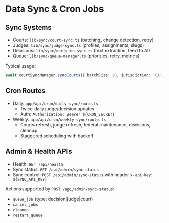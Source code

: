 # Data Sync & Cron Jobs

## Sync Systems
- Courts: `lib/sync/court-sync.ts` (batching, change detection, retry)
- Judges: `lib/sync/judge-sync.ts` (profiles, assignments, slugs)
- Decisions: `lib/sync/decision-sync.ts` (text extraction, feed to AI)
- Queue: `lib/sync/queue-manager.ts` (priorities, retry, metrics)

Typical usage:
```ts
await courtSyncManager.syncCourts({ batchSize: 20, jurisdiction: 'CA', forceRefresh: false })
```

## Cron Routes
- Daily: `app/api/cron/daily-sync/route.ts`
  - Twice daily judge/decision updates
  - Auth: `Authorization: Bearer ${CRON_SECRET}`
- Weekly: `app/api/cron/weekly-sync/route.ts`
  - Courts refresh, judge refresh, federal maintenance, decisions, cleanup
  - Staggered scheduling with backoff

## Admin & Health APIs
- Health: `GET /api/health`
- Sync status: `GET /api/admin/sync-status`
- Sync control: `POST /api/admin/sync-status` with header `x-api-key: ${SYNC_API_KEY}`

Actions supported by `POST /api/admin/sync-status`:
- `queue_job` (type: decision|judge|court)
- `cancel_jobs`
- `cleanup`
- `restart_queue`

